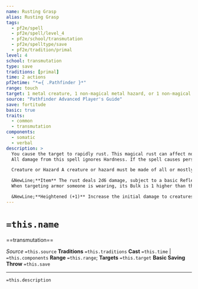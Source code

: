 ```yaml
---
name: Rusting Grasp
alias: Rusting Grasp
tags:
  - pf2e/spell
  - pf2e/spell/level_4
  - pf2e/school/transmutation
  - pf2e/spelltype/save
  - pf2e/tradition/primal
level: 4
school: transmutation
type: save
traditions: [primal]
time: 2 actions
pf2etime: "*⬺{ .Pathfinder }*"
range: touch
target: 1 metal creature, 1 non-magical metal hazard, or 1 non-magical metal item of up to 1 Bulk
source: "Pathfinder Advanced Player's Guide"
save: fortitude
basic: true
traits:
  - common
  - transmutation
components:
  - somatic
  - verbal
description: >
  You cause the target to rapidly rust. This magical rust can affect nonferrous materials, but the target must be all or mostly metal. Skymetals such as adamantine and orichalcum are immune to this rust, and the GM might determine other precious materials are similarly resilient. Ultimately, the GM decides if an object or creature can be targeted with this spell.
  All damage from this spell ignores Hardness. If the spell causes persistent damage from rust, a creature can attempt to scrape off the rust to assist the target in recovering from the persistent damage (reducing the DC of the flat check to end persistent damage to 10 and granting an immediate flat check). The effect of the spell depends on its target.

  Creature or Hazard A creature or hazard must be made of all or mostly metal to be affected (this includes many mechanical traps). The grasp deals 8d6 damage (basic Fortitude save), plus 2d6 persistent on a failed save. Touching a hazard to affect it with this spell might trigger the hazard, as determined by the GM.

  &NewLine;**Item** The rust deals 2d6 damage, subject to a basic Reflex save by the creature wearing or holding the item; if the item is unattended, it automatically gets a critical failure. On a failed save, the item also takes 1d6 persistent. For an attended item, this persistent damage occurs at the end of the attending creature's turns; if the item was unattended when you Cast the Spell, the damage happens at the end of your turns.
  When targeting armor someone is wearing, its Bulk is 1 higher than the listed value, since carrying armor is more cumbersome than wearing it. Thin iron or steel items, such as weapons, have 20 HP and a Broken Threshold of 10, and thicker iron or steel items, such as most suits of armor, have 36 HP and a Broken Threshold of 18.

  &NewLine;**Heightened (+1)** Increase the initial damage to creatures or hazards by 2d6, and increase the maximum Bulk of an item you can target by 1.
---
```

# `=this.name`
==transmutation==

*Source* `=this.source`
**Traditions** `=this.traditions`
**Cast** `=this.time` | `=this.components`
**Range** `=this.range`; **Targets** `=this.target`
**Basic Saving Throw** `=this.save`

***
`=this.description`